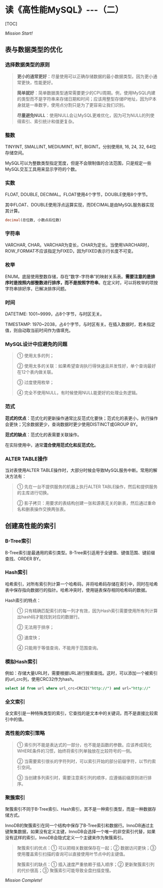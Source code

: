 # 读《高性能MySQL》---（二） 

[TOC]

*Mission Start!*

## 表与数据类型的优化

### 选择数据类型的原则

> **更小的通常更好**：尽量使用可以正确存储数据的最小数据类型。因为更小通常更快，性能更好。
> 
> **简单就好**：简单数据类型通常需要更少的CPU周期。例，使用MySQL内建的类型而不是字符串来存储日期和时间；应该用整型存储IP地址，因为IP本身就是一串数字，使用点分割只是为了更容易让我们识别。
> 
> **尽量避免NULL**：使用NULL会让MySQL更难优化，因为可为NULL的列使得索引、索引统计和值更复杂。

### 整数

TINYINT, SMALLINT, MEDIUMINT, INT, BIGINT。分别使用8, 16, 24, 32, 64位存储空间。   

MySQL可以为整数类型指定宽度，但是不会限制值的合法范围，只是规定一些MySQL交互工具用来显示字符的个数。

### 实数

FLOAT, DOUBLE, DECIMAL。FLOAT使用4个字节，DOUBLE使用8个字节。    

其中FLOAT、DOUBLE使用浮点运算实现，而DECIMAL是由MySQL服务器实现其计算。

```sql
decimal(总位数, 小数点后位数)
```

### 字符串

VARCHAR, CHAR。VARCHAR为变长，CHAR为定长。当使用VARCHAR时，ROW_FORMAT不应该指定为FIXED，因为FIXED表示行长度不可变。

### 枚举

ENUM。底层使用整数存储，存在“数字-字符串”的映射关系表。**需要注意的是排序时是按照内部整数进行排序，而不是按照字符串**。在定义时，可以将枚举的项按字符串排好序，已解决排序问题。

### 时间

DATETIME: 1001~9999，占8个字节，与时区无关。   

TIMESTAMP: 1970~2038，占4个字节，与时区有关。在插入数据时，若未指定值，则自动取当前时间作为值填充。

### MySQL设计中应避免的问题

> ① 使用太多的列；
> 
> ② 使用太多的关联：如果希望查询执行得快速且并发性好，单个查询最好在12个表内做关联。
> 
> ③ 过度使用枚举；
> 
> ④ 完全不使用NULL，有时候使用NULL能更好的处理业务逻辑。

### 范式

**范式的优点**：范式化的更新操作通常比反范式化要快；范式化的表更小，执行操作会更快；冗余数据更少，查询数据时更少使用DISTINCT或GROUP BY。   

**范式的缺点**：范式化的表需要关联操作。    

在实际使用中，通常**混合使用范式化和反范式化**。

### ALTER TABLE操作

当对表使用ALTER TABLE操作时，大部分时候会导致MySQL服务中断。常用的解决方法有：

> ① 先在一台不提供服务的机器上执行ALTER TABLE操作，然后和提供服务的主库进行切换。
> 
> ② 影子拷贝：用要求的表结构创建一张和源表无关的新表，然后通过重命名和删表操作交换两张表。


## 创建高性能的索引

### B-Tree索引

B-Tree索引是最通用的索引类型。B-Tree索引适用于全键值、键值范围、键前缀查找、ORDER BY。

### Hash索引

哈希索引，对所有索引列计算一个哈希码，并将哈希码存储在索引中，同时在哈希表中保存指向数据行的指针。哈希冲突时，使用链表保存相同哈希码的数据。    

Hash索引的特点：

> ① 只有精确匹配索引的每一列才有效，因为Hash索引需要使用所有列计算出hash码才能找到对应的数据行。
> 
> ② 无法用于排序；
> 
> ③ 速度快；
> 
> ④ 只能用于等值查询，不能用于范围查询。

### 模拟Hash索引

例如：存储大量URL时，需要根据URL进行搜索查找。这时，可以添加一个被索引的url_crc列，使用CRC32作为hash。

```sql
select id from url where url_crc=CRC32("http://") and url="http://"
```

### 全文索引

全文索引是一种特殊类型的索引，它查找的是文本中的关键词，而不是直接比较索引中的值。

### 高性能的索引策略

> ① 索引列不能是表达式的一部分，也不能是函数的参数。应该养成简化WHERE条件的习惯，始终将索引列单独放在比较符号的一侧。
> 
> ② 当需要索引很长的字符列时，可以索引开始的部分前缀字符，以节约索引空间。
> 
> ③ 当创建多列索引时，需要注意索引列的顺序，应遵循前缀原则进行排序。

### 聚簇索引

聚簇索引不同于B-Tree索引、Hash索引，其不是一种索引类型，而是一种数据存储方式。   

InnoDB的聚簇索引在同一个结构中保存了B-Tree索引和数据行。InnoDB通过主键聚集数据，如果没有定义主键，InnoDB会选择一个唯一的非空索引代替，如果没有这样的索引，InnoDB会隐式定义一个主键来作为聚簇索引。

> 聚簇索引的优点：① 可以把相关数据保存在一起；② 数据访问更快；③ 使用覆盖索引扫描的查询可以直接使用叶节点中的主键值。
> 
> 聚簇索引的缺点：① 插入速度严重依赖于插入顺序；② 更新聚簇索引列的代价很高；③ 聚簇索引可能导致全盘扫描变慢。

*Mission Complete!*